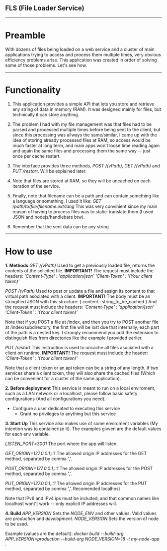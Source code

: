 ## FLS (File Loader Service)
---
# Preamble
With dozens of files being loaded on a web service and a cluster of main applications trying to access and process them multiple times, very obvious efficiency problems arise. 
This application was created in order of solving some of those problems.
Let's see how.

---
# Functionality
1. This application provides a simple API that lets you store and retrieve any string of data in memory (RAM). It was designed mainly for files, but technically it can store anything.

2. The problem I had with my file management was that files had to be parsed and processed multiple times before being sent to the client, but since this processing was allways the same/similar, I came up with the idea of storing already processed files at RAM, so access would be much faster at long term, and main apps won't loose time reading again and again the same files and processing them the same way -- just once per cache restart.

3. The interface provides three methods, *POST /(vPath)*, *GET /(vPath)* and *PUT /restart*. Will be explained later.

4. Note that files are stored at RAM, so they will be uncached on each iteration of the service. 

5. Finally, note that filename can be a path and can contain something like a language or something, I used it like: 
*GET /path/to/file/filename.ext/lang*
This was very convinient since my main reason of having to process files was to static-translate them (I used JSON and nodejs/handlebars btw).

6. Remember that the sent data can be any string.

---
# How to use
**1. Methods**
*GET /(vPath)*
Used to get a previously loaded file, returns the contents of the solicited file.
**IMPORTANT!** 
The request must include the headers:
*'Content-Type' : 'application/json'*
*'Client-Token' : '(Your client token)'*

*POST /(vPath)*
Used to post or update a file and assign its content to that virtual path asociated with a client.
**IMPORTANT!** 
The body must be an stringified JSON with this structure:
{
    content : string_to_be_cached
}
And the request must include the headers:
*'Content-Type' : 'application/json'*
*'Client-Token' : '(Your client token)'*

Note that if you POST a file at /index, and then you try to POST another file at /index/subdirectory, the first file will be lost due that internally, each part of the path is a nested key. 
I strongly recommend you add the extension to distinguish files from directories like the example I provided earlier.

*PUT /restart*
This instruction is used to uncache all files asociated with a client on runtime.
**IMPORTANT!** 
The request must include the header:
*'Client-Token' : '(Your client token)'*

Note that a client token or an api token can be a string of any length, if two services share a client token, they will also share the cached files (Which can be convenient for a cluster of the same application).

**2. Before deployment**
This service is meant to run on a local enviroment, such as a LAN network or a localhost, please follow basic safety configurations (And all configurations you need).
- Configure a user dedicated to executing this service
    - Grant no privileges to anything but this service

**3. Start Up**
This service also makes use of some enviroment variables (My intention was to containerize it).
The examples givven are the default values for each env variable.

*LISTEN_PORT=3001*
The port where the app will listen.

*GET_ORIGIN=127.0.0.1,::1*
The allowed origin IP addresses for the GET method, separated by comma ','.

*POST_ORIGIN=127.0.0.1,::1*
The allowed origin IP addresses for the POST method, separated by comma ','.

*PUT_ORIGIN=127.0.0.1,::1*
The allowed origin IP addresses for the PUT method, separated by comma ','.
Recomended localhost

Note that IPv6 and IPv4 ips must be included, and that common names like localhost wont't work -- only explicit IP addresses will.

**4. Build**
*APP_VERSION* Sets the *NODE_ENV* and other values. Valid values are *production* and *development*.
*NODE_VERSION* Sets the version of node to be used.

Example (values are the default): 
*docker build --build-arg APP_VERSION=production --build-arg NODE_VERSION=18 -t my-node-app .*